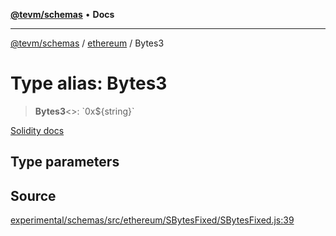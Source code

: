 [**@tevm/schemas**](../../README.md) • **Docs**

***

[@tevm/schemas](../../modules.md) / [ethereum](../README.md) / Bytes3

# Type alias: Bytes3

> **Bytes3**\<\>: \`0x$\{string\}\`

[Solidity docs](https://docs.soliditylang.org/en/latest/types.html#fixed-size-byte-arrays)

## Type parameters

## Source

[experimental/schemas/src/ethereum/SBytesFixed/SBytesFixed.js:39](https://github.com/evmts/tevm-monorepo/blob/main/experimental/schemas/src/ethereum/SBytesFixed/SBytesFixed.js#L39)
